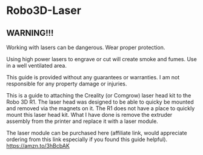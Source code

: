 # Robo3D-Laser


## WARNING!!! 
Working with lasers can be dangerous.  Wear proper protection. 

Using high power lasers to engrave or cut will create smoke and fumes. Use in a well ventilated area.

This guide is provided without any guarantees or warranties.  I am not responsible for any property damage or injuries.



This is a guide to attaching the Creality (or Comgrow) laser head kit to the Robo 3D R1.  The laser head was designed to be able to quicky be mounted and removed via the magnets on it.  The R1 does not have a place to quickly mount this laser head kit.  What I have done is remove the extruder assembly from the printer and replace it with a laser module.

The laser module can be purchased here (affiliate link, would appreciate ordering from this link especially if you found this guide helpful).
https://amzn.to/3hBcbAK


